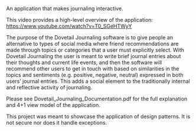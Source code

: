 An application that makes journaling interactive.

This video provides a high-level overview of the application: https://www.youtube.com/watch?v=T0_SGeHTWyY

The purpose of the Dovetail Journaling software is to give people an alternative to types of social media where friend recommendations are made through topics or categories that a user must explicitly select. With Dovetail Journaling the user is meant to write brief journal entries about their thoughts and current life events, and then the software will recommend other users to get in touch with based on similarities in the topics and sentiments (e.g. positive, negative, neutral) expressed in both users’ journal entries. This adds a social element to the traditionally internal and reflective activity of journaling.

Please see Dovetail_Journaling_Documentation.pdf for the full explanation and 4+1 view model of the application.

This project was meant to showcase the application of design patterns. It is not secure nor does it handle exceptions.
